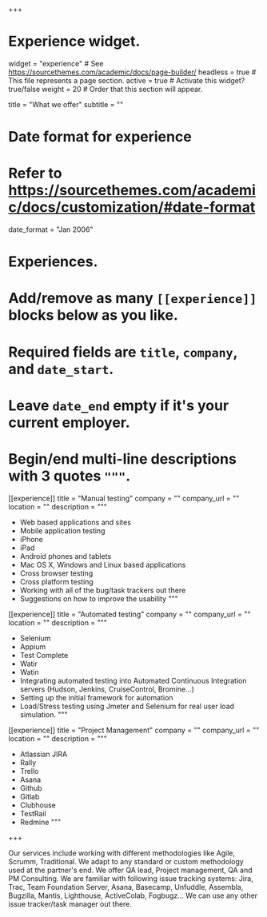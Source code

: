 +++
# Experience widget.
widget = "experience"  # See https://sourcethemes.com/academic/docs/page-builder/
headless = true  # This file represents a page section.
active = true  # Activate this widget? true/false
weight = 20  # Order that this section will appear.

title = "What we offer"
subtitle = ""

# Date format for experience
#   Refer to https://sourcethemes.com/academic/docs/customization/#date-format
date_format = "Jan 2006"

# Experiences.
#   Add/remove as many `[[experience]]` blocks below as you like.
#   Required fields are `title`, `company`, and `date_start`.
#   Leave `date_end` empty if it's your current employer.
#   Begin/end multi-line descriptions with 3 quotes `"""`.
[[experience]]
  title = "Manual testing"
  company = ""
  company_url = ""
  location = ""
  description = """
  * Web based applications and sites
  * Mobile application testing
  * iPhone
  * iPad
  * Android phones and tablets
  * Mac OS X, Windows and Linux based applications
  * Cross browser testing
  * Cross platform testing
  * Working with all of the bug/task trackers out there
  * Suggestions on how to improve the usability
  """

[[experience]]
  title = "Automated testing"
  company = ""
  company_url = ""
  location = ""
  description = """
  * Selenium
  * Appium
  * Test Complete
  * Watir
  * Watin
  * Integrating automated testing into Automated Continuous Integration servers (Hudson, Jenkins, CruiseControl, Bromine...)
  * Setting up the initial framework for automation
  * Load/Stress testing using Jmeter and Selenium for real user load simulation.
  """

[[experience]]
  title = "Project Management"
  company = ""
  company_url = ""
  location = ""
  description = """
  * Atlassian JIRA
  * Rally
  * Trello
  * Asana
  * Github
  * Gitlab
  * Clubhouse
  * TestRail
  * Redmine
  """

+++

Our services include working with different methodologies like Agile, Scrumm, Traditional. We adapt to any standard or custom methodology used at the partner's end. We offer QA lead, Project management, QA and PM Consulting. We are familiar with following issue tracking systems: Jira, Trac, Team Foundation Server, Asana, Basecamp, Unfuddle, Assembla, Bugzilla, Mantis, Lighthouse, ActiveColab, Fogbugz... We can use any other issue tracker/task manager out there.